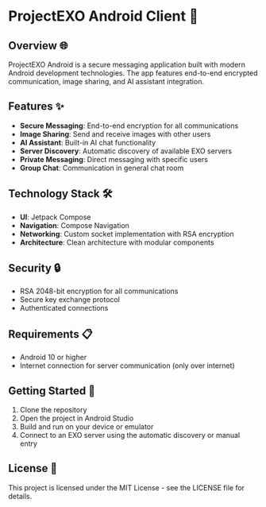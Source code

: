 # ProjectEXO Android Client 📱

## Overview 🌐
ProjectEXO Android is a secure messaging application built with modern Android development technologies. The app features end-to-end encrypted communication, image sharing, and AI assistant integration.

## Features ✨
- **Secure Messaging**: End-to-end encryption for all communications
- **Image Sharing**: Send and receive images with other users
- **AI Assistant**: Built-in AI chat functionality
- **Server Discovery**: Automatic discovery of available EXO servers
- **Private Messaging**: Direct messaging with specific users
- **Group Chat**: Communication in general chat room

## Technology Stack 🛠️
- **UI**: Jetpack Compose
- **Navigation**: Compose Navigation
- **Networking**: Custom socket implementation with RSA encryption
- **Architecture**: Clean architecture with modular components

## Security 🔒
- RSA 2048-bit encryption for all communications
- Secure key exchange protocol
- Authenticated connections

## Requirements 📋
- Android 10 or higher
- Internet connection for server communication (only over internet)

## Getting Started 🚀
1. Clone the repository
2. Open the project in Android Studio
3. Build and run on your device or emulator
4. Connect to an EXO server using the automatic discovery or manual entry

## License 📄
This project is licensed under the MIT License - see the LICENSE file for details.
